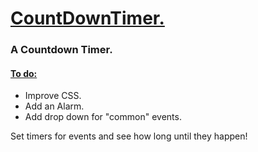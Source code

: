 <h1> <ins>  CountDownTimer. </ins></h1>
<h3> A Countdown Timer.  </h3>
<h4> <ins> To do: </ins></h4>
<ul> 
  <li> Improve CSS. </li>
  <li> Add an Alarm. </li>
  <li>Add drop down for "common" events.</li>
</ul>

<p>Set timers for events and see how long until they happen!</p>
